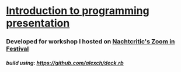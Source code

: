 # [Introduction to programming presentation](https://introduction-to-programming.herokuapp.com/)

### Developed for workshop I hosted on [Nachtcritic's Zoom in Festival](https://www.nachtkritik.de/index.php?option=com_content&view=article&id=19331:nvoe-zoom-in-festival-zum-netztheater-in-der-freien-szene&catid=1517&Itemid=100190) 

##### build using: https://github.com/alexch/deck.rb
